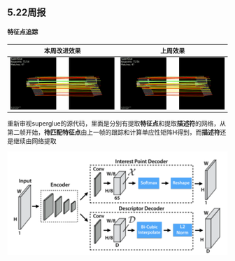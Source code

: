 ## 5.22周报

#### 特征点追踪

| 本周改进效果               | 上周效果            |
| -------------------------- | ------------------- |
| ![](assets/descriptor.gif) | ![](assets/LTK.gif) |

重新审视superglue的源代码，里面是分别有提取**特征点**和提取**描述符**的网络，从第二帧开始，**待匹配特征点**由上一帧的跟踪和计算单应性矩阵H得到，而**描述符**还是继续由网络提取

<img src="assets/image-20240522174923494.png" alt="image-20240522174923494" style="zoom:67%;" />